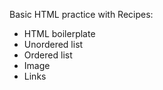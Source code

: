 Basic HTML practice with Recipes:
- HTML boilerplate
- Unordered list
- Ordered list
- Image
- Links

